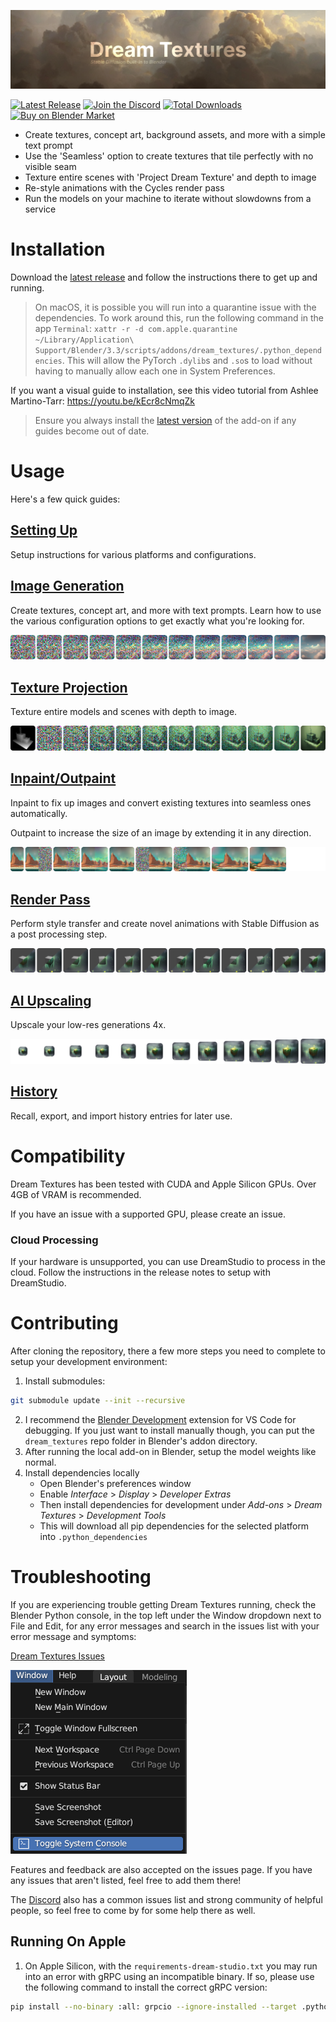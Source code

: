 ![Dream Textures, subtitle: Stable Diffusion built-in to Blender](docs/assets/banner.png)

[![Latest Release](https://flat.badgen.net/github/release/carson-katri/dream-textures)](https://github.com/carson-katri/dream-textures/releases/latest)
[![Join the Discord](https://flat.badgen.net/badge/icon/discord?icon=discord&label)](https://discord.gg/EmDJ8CaWZ7)
[![Total Downloads](https://img.shields.io/github/downloads/carson-katri/dream-textures/total?style=flat-square)](https://github.com/carson-katri/dream-textures/releases/latest)
[![Buy on Blender Market](https://flat.badgen.net/badge/buy/blender%20market/orange)](https://www.blendermarket.com/products/dream-textures)

* Create textures, concept art, background assets, and more with a simple text prompt
* Use the 'Seamless' option to create textures that tile perfectly with no visible seam
* Texture entire scenes with 'Project Dream Texture' and depth to image
* Re-style animations with the Cycles render pass
* Run the models on your machine to iterate without slowdowns from a service

# Installation
Download the [latest release](https://github.com/carson-katri/dream-textures/releases/latest) and follow the instructions there to get up and running.

> On macOS, it is possible you will run into a quarantine issue with the dependencies. To work around this, run the following command in the app `Terminal`: `xattr -r -d com.apple.quarantine ~/Library/Application\ Support/Blender/3.3/scripts/addons/dream_textures/.python_dependencies`. This will allow the PyTorch `.dylib`s and `.so`s to load without having to manually allow each one in System Preferences.

If you want a visual guide to installation, see this video tutorial from Ashlee Martino-Tarr: https://youtu.be/kEcr8cNmqZk
> Ensure you always install the [latest version](https://github.com/carson-katri/dream-textures/releases/latest) of the add-on if any guides become out of date.

# Usage

Here's a few quick guides:

## [Setting Up](docs/SETUP.md)
Setup instructions for various platforms and configurations.

## [Image Generation](docs/IMAGE_GENERATION.md)
Create textures, concept art, and more with text prompts. Learn how to use the various configuration options to get exactly what you're looking for.

![A graphic showing each step of the image generation process](docs/assets/image_generation.png)

## [Texture Projection](docs/TEXTURE_PROJECTION.md)
Texture entire models and scenes with depth to image.

![A graphic showing each step of the texture projection process](docs/assets/texture_projection.png)

## [Inpaint/Outpaint](docs/INPAINT_OUTPAINT.md)
Inpaint to fix up images and convert existing textures into seamless ones automatically.

Outpaint to increase the size of an image by extending it in any direction.

![A graphic showing each step of the outpainting process](docs/assets/inpaint_outpaint.png)

## [Render Pass](docs/RENDER_PASS.md)
Perform style transfer and create novel animations with Stable Diffusion as a post processing step.

![A graphic showing each frame of a render pass, split with the original and generated result](docs/assets/render_pass.png)

## [AI Upscaling](docs/AI_UPSCALING.md)
Upscale your low-res generations 4x.

![A graphic showing each step of the upscaling process](docs/assets/upscale.png)

## [History](docs/HISTORY.md)
Recall, export, and import history entries for later use.

# Compatibility
Dream Textures has been tested with CUDA and Apple Silicon GPUs. Over 4GB of VRAM is recommended.

If you have an issue with a supported GPU, please create an issue.

### Cloud Processing
If your hardware is unsupported, you can use DreamStudio to process in the cloud. Follow the instructions in the release notes to setup with DreamStudio.

# Contributing
After cloning the repository, there a few more steps you need to complete to setup your development environment:
1. Install submodules:
```sh
git submodule update --init --recursive
```
2. I recommend the [Blender Development](https://marketplace.visualstudio.com/items?itemName=JacquesLucke.blender-development) extension for VS Code for debugging. If you just want to install manually though, you can put the `dream_textures` repo folder in Blender's addon directory.
3. After running the local add-on in Blender, setup the model weights like normal.
4. Install dependencies locally
    * Open Blender's preferences window
    * Enable *Interface* > *Display* > *Developer Extras*
    * Then install dependencies for development under *Add-ons* > *Dream Textures* > *Development Tools*
    * This will download all pip dependencies for the selected platform into `.python_dependencies`

# Troubleshooting

If you are experiencing trouble getting Dream Textures running, check the Blender Python console, in the top left under the Window dropdown next to File and Edit, for any error messages and search in the issues list with your error message and symptoms:

 [Dream Textures Issues](https://github.com/carson-katri/dream-textures/issues?q=is%3Aissue) 

![Troubleshooting With Blender Addons](docs/assets/readme-toggle-console.png)

Features and feedback are also accepted on the issues page. If you have any issues that aren't listed, feel free to add them there!

The [Discord](https://discord.gg/EmDJ8CaWZ7) also has a common issues list and strong community of helpful people, so feel free to come by for some help there as well.

## Running On Apple

1. On Apple Silicon, with the `requirements-dream-studio.txt` you may run into an error with gRPC using an incompatible binary. If so, please use the following command to install the correct gRPC version:
```sh
pip install --no-binary :all: grpcio --ignore-installed --target .python_dependencies --upgrade
```
